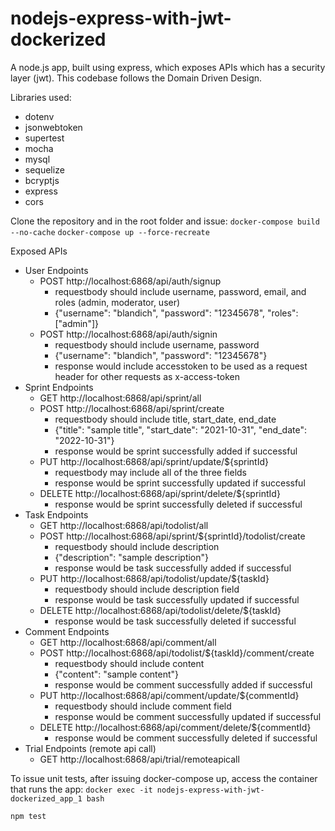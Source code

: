 # nodejs-express-with-jwt-dockerized
A node.js app, built using express, which exposes APIs which has a security layer (jwt).
This codebase follows the Domain Driven Design.

Libraries used:
- dotenv
- jsonwebtoken
- supertest
- mocha
- mysql
- sequelize
- bcryptjs
- express
- cors

Clone the repository and in the root folder and issue:
`docker-compose build --no-cache`
`docker-compose up --force-recreate`

Exposed APIs
 - User Endpoints
   - POST http://localhost:6868/api/auth/signup
     - requestbody should include username, password, email, and roles (admin, moderator, user)
     - {"username": "blandich", "password": "12345678", "roles": ["admin"]}
   - POST http://localhost:6868/api/auth/signin
     - requestbody should include username, password
     - {"username": "blandich", "password": "12345678"}
     - response would include accesstoken to be used as a request header for other requests as x-access-token
 - Sprint Endpoints
   - GET http://localhost:6868/api/sprint/all
   - POST http://localhost:6868/api/sprint/create
     - requestbody should include title, start_date, end_date
     - {"title": "sample title", "start_date": "2021-10-31", "end_date": "2022-10-31"}
     - response would be sprint successfully added if successful
   - PUT http://localhost:6868/api/sprint/update/${sprintId}
     - requestbody may include all of the three fields
     - response would be sprint successfully updated if successful
   - DELETE http://localhost:6868/api/sprint/delete/${sprintId}
     - response would be sprint successfully deleted if successful
 - Task Endpoints
   - GET http://localhost:6868/api/todolist/all
   - POST http://localhost:6868/api/sprint/${sprintId}/todolist/create
     - requestbody should include description
     - {"description": "sample description"}
     - response would be task successfully added if successful
   - PUT http://localhost:6868/api/todolist/update/${taskId}
     - requestbody should include description field
     - response would be task successfully updated if successful
   - DELETE http://localhost:6868/api/todolist/delete/${taskId}
     - response would be task successfully deleted if successful
 - Comment Endpoints
   - GET http://localhost:6868/api/comment/all
   - POST http://localhost:6868/api/todolist/${taskId}/comment/create
     - requestbody should include content
     - {"content": "sample content"}
     - response would be comment successfully added if successful
   - PUT http://localhost:6868/api/comment/update/${commentId}
     - requestbody should include comment field
     - response would be comment successfully updated if successful
   - DELETE http://localhost:6868/api/comment/delete/${commentId}
     - response would be comment successfully deleted if successful
 - Trial Endpoints (remote api call)
   - GET http://localhost:6868/api/trial/remoteapicall
 
 
To issue unit tests, after issuing docker-compose up, 
access the container that runs the app:
`docker exec -it nodejs-express-with-jwt-dockerized_app_1 bash`

`npm test`
